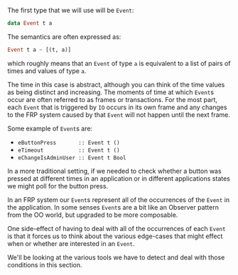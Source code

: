 
The first type that we will use will be `Event`:
```haskell
data Event t a 
```

The semantics are often expressed as:
```haskell
Event t a ~ [(t, a)]
```
which roughly means that an `Event` of type `a` is equivalent to a list of pairs of times and values of type `a`.

The time in this case is abstract, although you can think of the time values as being distinct and increasing.
The moments of time at which `Event`s occur are often referred to as frames or transactions.
For the most part, each `Event` that is triggered by `IO` occurs in its own frame and any changes to the FRP system caused by that `Event` will not happen until the next frame.

Some example of `Event`s are:

- `eButtonPress       :: Event t ()` 
- `eTimeout           :: Event t ()` 
- `eChangeIsAdminUser :: Event t Bool`

In a more traditional setting, if we needed to check whether a button was pressed at different times in an application or in different applications states we might poll for the button press.

In an FRP system our `Event`s represent all of the occurrences of the `Event` in the application.
In some senses `Event`s are a bit like an Observer pattern from the OO world, but upgraded to be more composable.

One side-effect of having to deal with all of the occurrences of each `Event` is that it forces us to think about the various edge-cases that might effect when or whether are interested in an `Event`.

We'll be looking at the various tools we have to detect and deal with those conditions in this section.

